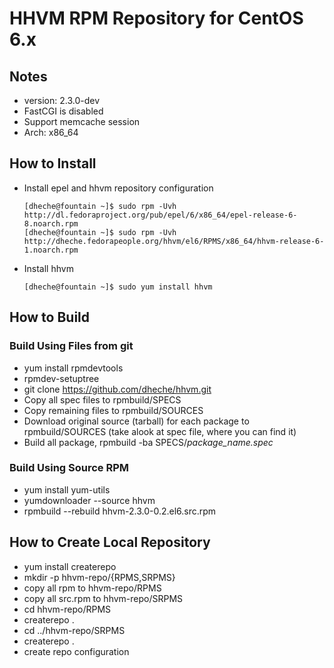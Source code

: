 # HHVM RPM Repository for CentOS 6.x
## Notes
* version: 2.3.0-dev
* FastCGI is disabled
* Support memcache session 
* Arch: x86_64

## How to Install
* Install epel and hhvm repository configuration

    ```
    [dheche@fountain ~]$ sudo rpm -Uvh http://dl.fedoraproject.org/pub/epel/6/x86_64/epel-release-6-8.noarch.rpm
    [dheche@fountain ~]$ sudo rpm -Uvh http://dheche.fedorapeople.org/hhvm/el6/RPMS/x86_64/hhvm-release-6-1.noarch.rpm
    ```

* Install hhvm

    ```
    [dheche@fountain ~]$ sudo yum install hhvm
    ```

## How to Build
### Build Using Files from git
* yum install rpmdevtools
* rpmdev-setuptree
* git clone https://github.com/dheche/hhvm.git
* Copy all spec files to rpmbuild/SPECS
* Copy remaining files to rpmbuild/SOURCES
* Download original source (tarball) for each package to rpmbuild/SOURCES (take alook at spec file, where you can find it)
* Build all package, rpmbuild -ba SPECS/*package_name.spec*

### Build Using Source RPM
* yum install yum-utils
* yumdownloader --source hhvm
* rpmbuild --rebuild hhvm-2.3.0-0.2.el6.src.rpm

## How to Create Local Repository
* yum install createrepo
* mkdir -p hhvm-repo/{RPMS,SRPMS}
* copy all rpm to hhvm-repo/RPMS
* copy all src.rpm to hhvm-repo/SRPMS
* cd hhvm-repo/RPMS
* createrepo .
* cd ../hhvm-repo/SRPMS
* createrepo .
* create repo configuration

